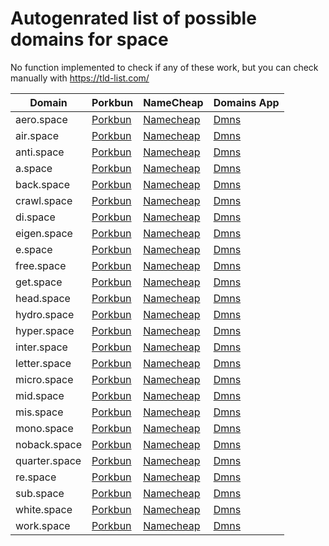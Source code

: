 # Autogenrated list of possible domains for space

No function implemented to check if any of these work, but you can check manually with https://tld-list.com/

| Domain | Porkbun | NameCheap | Domains App |
|---|---|---|---|
| aero.space | [Porkbun](https://porkbun.com/checkout/search?prb=e814663da1&tlds=&idnLanguage=&search=search&q=aero.space) | [Namecheap](https://www.namecheap.com/domains/registration/results/?domain=aero.space) | [Dmns](https://dmns.app/domains?q=aero.space) |
| air.space | [Porkbun](https://porkbun.com/checkout/search?prb=e814663da1&tlds=&idnLanguage=&search=search&q=air.space) | [Namecheap](https://www.namecheap.com/domains/registration/results/?domain=air.space) | [Dmns](https://dmns.app/domains?q=air.space) |
| anti.space | [Porkbun](https://porkbun.com/checkout/search?prb=e814663da1&tlds=&idnLanguage=&search=search&q=anti.space) | [Namecheap](https://www.namecheap.com/domains/registration/results/?domain=anti.space) | [Dmns](https://dmns.app/domains?q=anti.space) |
| a.space | [Porkbun](https://porkbun.com/checkout/search?prb=e814663da1&tlds=&idnLanguage=&search=search&q=a.space) | [Namecheap](https://www.namecheap.com/domains/registration/results/?domain=a.space) | [Dmns](https://dmns.app/domains?q=a.space) |
| back.space | [Porkbun](https://porkbun.com/checkout/search?prb=e814663da1&tlds=&idnLanguage=&search=search&q=back.space) | [Namecheap](https://www.namecheap.com/domains/registration/results/?domain=back.space) | [Dmns](https://dmns.app/domains?q=back.space) |
| crawl.space | [Porkbun](https://porkbun.com/checkout/search?prb=e814663da1&tlds=&idnLanguage=&search=search&q=crawl.space) | [Namecheap](https://www.namecheap.com/domains/registration/results/?domain=crawl.space) | [Dmns](https://dmns.app/domains?q=crawl.space) |
| di.space | [Porkbun](https://porkbun.com/checkout/search?prb=e814663da1&tlds=&idnLanguage=&search=search&q=di.space) | [Namecheap](https://www.namecheap.com/domains/registration/results/?domain=di.space) | [Dmns](https://dmns.app/domains?q=di.space) |
| eigen.space | [Porkbun](https://porkbun.com/checkout/search?prb=e814663da1&tlds=&idnLanguage=&search=search&q=eigen.space) | [Namecheap](https://www.namecheap.com/domains/registration/results/?domain=eigen.space) | [Dmns](https://dmns.app/domains?q=eigen.space) |
| e.space | [Porkbun](https://porkbun.com/checkout/search?prb=e814663da1&tlds=&idnLanguage=&search=search&q=e.space) | [Namecheap](https://www.namecheap.com/domains/registration/results/?domain=e.space) | [Dmns](https://dmns.app/domains?q=e.space) |
| free.space | [Porkbun](https://porkbun.com/checkout/search?prb=e814663da1&tlds=&idnLanguage=&search=search&q=free.space) | [Namecheap](https://www.namecheap.com/domains/registration/results/?domain=free.space) | [Dmns](https://dmns.app/domains?q=free.space) |
| get.space | [Porkbun](https://porkbun.com/checkout/search?prb=e814663da1&tlds=&idnLanguage=&search=search&q=get.space) | [Namecheap](https://www.namecheap.com/domains/registration/results/?domain=get.space) | [Dmns](https://dmns.app/domains?q=get.space) |
| head.space | [Porkbun](https://porkbun.com/checkout/search?prb=e814663da1&tlds=&idnLanguage=&search=search&q=head.space) | [Namecheap](https://www.namecheap.com/domains/registration/results/?domain=head.space) | [Dmns](https://dmns.app/domains?q=head.space) |
| hydro.space | [Porkbun](https://porkbun.com/checkout/search?prb=e814663da1&tlds=&idnLanguage=&search=search&q=hydro.space) | [Namecheap](https://www.namecheap.com/domains/registration/results/?domain=hydro.space) | [Dmns](https://dmns.app/domains?q=hydro.space) |
| hyper.space | [Porkbun](https://porkbun.com/checkout/search?prb=e814663da1&tlds=&idnLanguage=&search=search&q=hyper.space) | [Namecheap](https://www.namecheap.com/domains/registration/results/?domain=hyper.space) | [Dmns](https://dmns.app/domains?q=hyper.space) |
| inter.space | [Porkbun](https://porkbun.com/checkout/search?prb=e814663da1&tlds=&idnLanguage=&search=search&q=inter.space) | [Namecheap](https://www.namecheap.com/domains/registration/results/?domain=inter.space) | [Dmns](https://dmns.app/domains?q=inter.space) |
| letter.space | [Porkbun](https://porkbun.com/checkout/search?prb=e814663da1&tlds=&idnLanguage=&search=search&q=letter.space) | [Namecheap](https://www.namecheap.com/domains/registration/results/?domain=letter.space) | [Dmns](https://dmns.app/domains?q=letter.space) |
| micro.space | [Porkbun](https://porkbun.com/checkout/search?prb=e814663da1&tlds=&idnLanguage=&search=search&q=micro.space) | [Namecheap](https://www.namecheap.com/domains/registration/results/?domain=micro.space) | [Dmns](https://dmns.app/domains?q=micro.space) |
| mid.space | [Porkbun](https://porkbun.com/checkout/search?prb=e814663da1&tlds=&idnLanguage=&search=search&q=mid.space) | [Namecheap](https://www.namecheap.com/domains/registration/results/?domain=mid.space) | [Dmns](https://dmns.app/domains?q=mid.space) |
| mis.space | [Porkbun](https://porkbun.com/checkout/search?prb=e814663da1&tlds=&idnLanguage=&search=search&q=mis.space) | [Namecheap](https://www.namecheap.com/domains/registration/results/?domain=mis.space) | [Dmns](https://dmns.app/domains?q=mis.space) |
| mono.space | [Porkbun](https://porkbun.com/checkout/search?prb=e814663da1&tlds=&idnLanguage=&search=search&q=mono.space) | [Namecheap](https://www.namecheap.com/domains/registration/results/?domain=mono.space) | [Dmns](https://dmns.app/domains?q=mono.space) |
| noback.space | [Porkbun](https://porkbun.com/checkout/search?prb=e814663da1&tlds=&idnLanguage=&search=search&q=noback.space) | [Namecheap](https://www.namecheap.com/domains/registration/results/?domain=noback.space) | [Dmns](https://dmns.app/domains?q=noback.space) |
| quarter.space | [Porkbun](https://porkbun.com/checkout/search?prb=e814663da1&tlds=&idnLanguage=&search=search&q=quarter.space) | [Namecheap](https://www.namecheap.com/domains/registration/results/?domain=quarter.space) | [Dmns](https://dmns.app/domains?q=quarter.space) |
| re.space | [Porkbun](https://porkbun.com/checkout/search?prb=e814663da1&tlds=&idnLanguage=&search=search&q=re.space) | [Namecheap](https://www.namecheap.com/domains/registration/results/?domain=re.space) | [Dmns](https://dmns.app/domains?q=re.space) |
| sub.space | [Porkbun](https://porkbun.com/checkout/search?prb=e814663da1&tlds=&idnLanguage=&search=search&q=sub.space) | [Namecheap](https://www.namecheap.com/domains/registration/results/?domain=sub.space) | [Dmns](https://dmns.app/domains?q=sub.space) |
| white.space | [Porkbun](https://porkbun.com/checkout/search?prb=e814663da1&tlds=&idnLanguage=&search=search&q=white.space) | [Namecheap](https://www.namecheap.com/domains/registration/results/?domain=white.space) | [Dmns](https://dmns.app/domains?q=white.space) |
| work.space | [Porkbun](https://porkbun.com/checkout/search?prb=e814663da1&tlds=&idnLanguage=&search=search&q=work.space) | [Namecheap](https://www.namecheap.com/domains/registration/results/?domain=work.space) | [Dmns](https://dmns.app/domains?q=work.space) |
